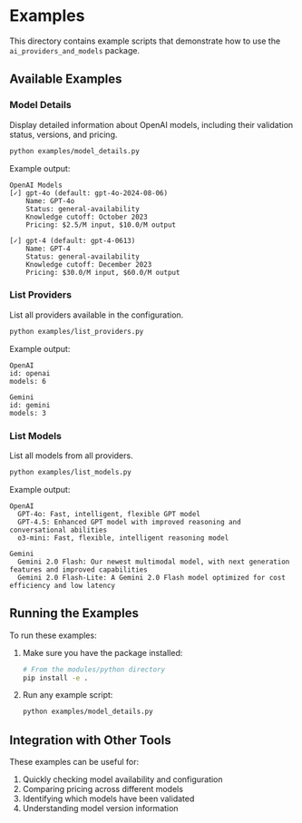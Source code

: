 # Examples

This directory contains example scripts that demonstrate how to use the `ai_providers_and_models` package.

## Available Examples

### Model Details

Display detailed information about OpenAI models, including their validation status, versions, and pricing.

```bash
python examples/model_details.py
```

Example output:
```
OpenAI Models
[✓] gpt-4o (default: gpt-4o-2024-08-06)
    Name: GPT-4o
    Status: general-availability
    Knowledge cutoff: October 2023
    Pricing: $2.5/M input, $10.0/M output

[✓] gpt-4 (default: gpt-4-0613)
    Name: GPT-4
    Status: general-availability
    Knowledge cutoff: December 2023
    Pricing: $30.0/M input, $60.0/M output
```

### List Providers

List all providers available in the configuration.

```bash
python examples/list_providers.py
```

Example output:
```
OpenAI
id: openai
models: 6

Gemini
id: gemini
models: 3
```

### List Models

List all models from all providers.

```bash
python examples/list_models.py
```

Example output:
```
OpenAI
  GPT-4o: Fast, intelligent, flexible GPT model
  GPT-4.5: Enhanced GPT model with improved reasoning and conversational abilities
  o3-mini: Fast, flexible, intelligent reasoning model

Gemini
  Gemini 2.0 Flash: Our newest multimodal model, with next generation features and improved capabilities
  Gemini 2.0 Flash-Lite: A Gemini 2.0 Flash model optimized for cost efficiency and low latency
```

## Running the Examples

To run these examples:

1. Make sure you have the package installed:
   ```bash
   # From the modules/python directory
   pip install -e .
   ```

2. Run any example script:
   ```bash
   python examples/model_details.py
   ```

## Integration with Other Tools

These examples can be useful for:

1. Quickly checking model availability and configuration
2. Comparing pricing across different models
3. Identifying which models have been validated
4. Understanding model version information